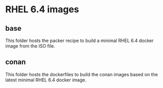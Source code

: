 # RHEL 6.4 images

## base

This folder hosts the packer recipe to build a minimal RHEL 6.4 docker image from the ISO file.

## conan

This folder hosts the dockerfiles to build the conan images based on the latest minimal RHEL 6.4 docker image.
